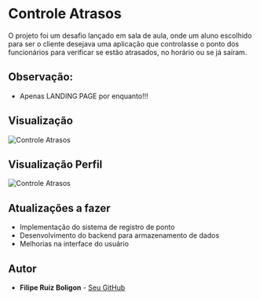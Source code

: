 # Controle Atrasos

O projeto foi um desafio lançado em sala de aula, onde um aluno escolhido para ser o cliente desejava uma aplicação que controlasse o ponto dos funcionários para verificar se estão atrasados, no horário ou se já saíram.  

## Observação:
- Apenas LANDING PAGE por enquanto!!!

## Visualização  
![Controle Atrasos](https://i.imgur.com/0dJHKpV.png)

## Visualização Perfil  
![Controle Atrasos](https://i.imgur.com/OFeJWRU.png)

## Atualizações a fazer
- Implementação do sistema de registro de ponto
- Desenvolvimento do backend para armazenamento de dados
- Melhorias na interface do usuário

## Autor
- **Filipe Ruiz Boligon** - [Seu GitHub](https://github.com/filiperuizb)

